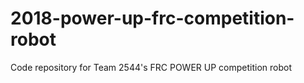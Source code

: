 # 2018-power-up-frc-competition-robot
Code repository for Team 2544's FRC POWER UP competition robot
